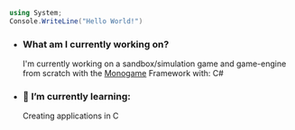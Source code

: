 ```cs
using System;
Console.WriteLine("Hello World!")
````
<ul>
<li><h3><strong>What am I currently working on?</strong></h3>
<p>I'm currently working on a sandbox/simulation game and game-engine from scratch with the <a href="https://www.monogame.net/">Monogame</a> Framework with: C#</p>
</li>
<li><h3>🌱 I’m currently learning:</h3>
<p>Creating applications in C</p>
</li>
</ul><br>

<!--
**SegerEnd/SegerEnd** is a ✨ _special_ ✨ repository because its `README.md` (this file) appears on your GitHub profile.

Here are some ideas to get you started:

- 🔭 I’m currently working on ...
- 🌱 I’m currently learning ...
- 👯 I’m looking to collaborate on ...
- 🤔 I’m looking for help with ...
- 💬 Ask me about ...
- 📫 How to reach me: ...
- 😄 Pronouns: ...
- ⚡ Fun fact: ...
-->
